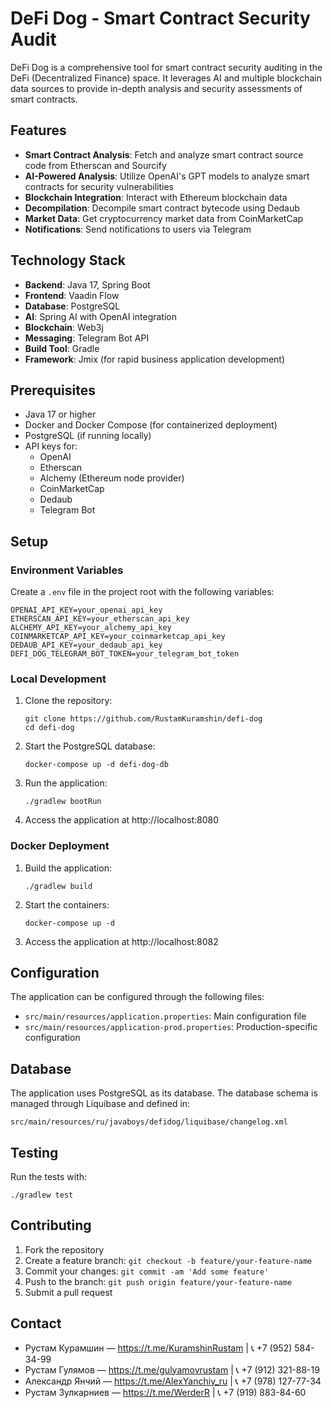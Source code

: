 # DeFi Dog - Smart Contract Security Audit

DeFi Dog is a comprehensive tool for smart contract security auditing in the DeFi (Decentralized Finance) space. It leverages AI and multiple blockchain data sources to provide in-depth analysis and security assessments of smart contracts.

## Features

- **Smart Contract Analysis**: Fetch and analyze smart contract source code from Etherscan and Sourcify
- **AI-Powered Analysis**: Utilize OpenAI's GPT models to analyze smart contracts for security vulnerabilities
- **Blockchain Integration**: Interact with Ethereum blockchain data
- **Decompilation**: Decompile smart contract bytecode using Dedaub
- **Market Data**: Get cryptocurrency market data from CoinMarketCap
- **Notifications**: Send notifications to users via Telegram

## Technology Stack

- **Backend**: Java 17, Spring Boot
- **Frontend**: Vaadin Flow
- **Database**: PostgreSQL
- **AI**: Spring AI with OpenAI integration
- **Blockchain**: Web3j
- **Messaging**: Telegram Bot API
- **Build Tool**: Gradle
- **Framework**: Jmix (for rapid business application development)

## Prerequisites

- Java 17 or higher
- Docker and Docker Compose (for containerized deployment)
- PostgreSQL (if running locally)
- API keys for:
  - OpenAI
  - Etherscan
  - Alchemy (Ethereum node provider)
  - CoinMarketCap
  - Dedaub
  - Telegram Bot

## Setup

### Environment Variables

Create a `.env` file in the project root with the following variables:

```
OPENAI_API_KEY=your_openai_api_key
ETHERSCAN_API_KEY=your_etherscan_api_key
ALCHEMY_API_KEY=your_alchemy_api_key
COINMARKETCAP_API_KEY=your_coinmarketcap_api_key
DEDAUB_API_KEY=your_dedaub_api_key
DEFI_DOG_TELEGRAM_BOT_TOKEN=your_telegram_bot_token
```

### Local Development

1. Clone the repository:
   ```
   git clone https://github.com/RustamKuramshin/defi-dog
   cd defi-dog
   ```

2. Start the PostgreSQL database:
   ```
   docker-compose up -d defi-dog-db
   ```

3. Run the application:
   ```
   ./gradlew bootRun
   ```

4. Access the application at http://localhost:8080

### Docker Deployment

1. Build the application:
   ```
   ./gradlew build
   ```

2. Start the containers:
   ```
   docker-compose up -d
   ```

3. Access the application at http://localhost:8082

## Configuration

The application can be configured through the following files:

- `src/main/resources/application.properties`: Main configuration file
- `src/main/resources/application-prod.properties`: Production-specific configuration

## Database

The application uses PostgreSQL as its database. The database schema is managed through Liquibase and defined in:

```
src/main/resources/ru/javaboys/defidog/liquibase/changelog.xml
```

## Testing

Run the tests with:

```
./gradlew test
```

## Contributing

1. Fork the repository
2. Create a feature branch: `git checkout -b feature/your-feature-name`
3. Commit your changes: `git commit -am 'Add some feature'`
4. Push to the branch: `git push origin feature/your-feature-name`
5. Submit a pull request

## Contact

- Рустам Курамшин — https://t.me/KuramshinRustam | 📞 +7 (952) 584-34-99
- Рустам Гулямов — https://t.me/gulyamovrustam | 📞 +7 (912) 321-88-19
- Александр Янчий — https://t.me/AlexYanchiy_ru | 📞 +7 (978) 127-77-34
- Рустам Зулкарниев — https://t.me/WerderR | 📞 +7 (919) 883-84-60

